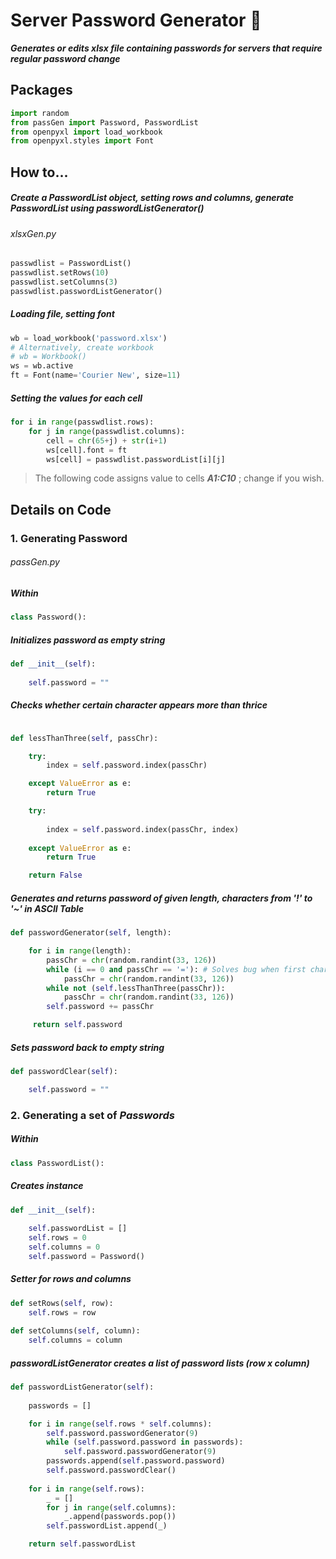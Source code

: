 # Server Password Generator :page_with_curl:

**_Generates or edits xlsx file containing passwords for servers that require regular password change_**

## Packages

```python
import random
from passGen import Password, PasswordList
from openpyxl import load_workbook
from openpyxl.styles import Font
```

## How to...

##### Create a PasswordList object, setting rows and columns, generate PasswordList using passwordListGenerator()

###### xlsxGen.py

```python
passwdlist = PasswordList()
passwdlist.setRows(10)
passwdlist.setColumns(3)
passwdlist.passwordListGenerator()
```

##### Loading file, setting font

```python
wb = load_workbook('password.xlsx')
# Alternatively, create workbook
# wb = Workbook() 
ws = wb.active
ft = Font(name='Courier New', size=11)
```

##### Setting the values for each cell

```python
for i in range(passwdlist.rows):
    for j in range(passwdlist.columns):
        cell = chr(65+j) + str(i+1)   
        ws[cell].font = ft
        ws[cell] = passwdlist.passwordList[i][j]
```

> The following code assigns value to cells ****_A1:C10_**** ; change if you wish.

## Details on Code

### 1. Generating Password

###### passGen.py

##### Within

```python
class Password():
```

##### Initializes password as empty string

```python
def __init__(self):
  
    self.password = ""
```

##### Checks whether certain character appears more than thrice

```python

def lessThanThree(self, passChr):

    try:
        index = self.password.index(passChr)

    except ValueError as e:
        return True

    try:
        
        index = self.password.index(passChr, index)
    
    except ValueError as e:
        return True

    return False
```

##### Generates and returns password of given _length_, characters from ***'!'*** to ***'~'*** in ASCII Table

```python
def passwordGenerator(self, length):

    for i in range(length):
        passChr = chr(random.randint(33, 126))
        while (i == 0 and passChr == '='): # Solves bug when first character is '='
            passChr = chr(random.randint(33, 126))
        while not (self.lessThanThree(passChr)):
            passChr = chr(random.randint(33, 126))
        self.password += passChr

     return self.password

```

##### Sets password back to empty string

```python
def passwordClear(self):

    self.password = ""
```

### 2. Generating a set of _Passwords_

##### Within

```python
class PasswordList():
```

##### Creates instance

```python
def __init__(self):
      
    self.passwordList = []
    self.rows = 0      
    self.columns = 0
    self.password = Password()

```

##### Setter for _rows_ and _columns_

```python
def setRows(self, row):
    self.rows = row
  
def setColumns(self, column):
    self.columns = column
```

##### passwordListGenerator creates a list of password lists (row x column)

```python
def passwordListGenerator(self):
      
    passwords = []

    for i in range(self.rows * self.columns):
        self.password.passwordGenerator(9)
        while (self.password.password in passwords):
            self.password.passwordGenerator(9)
        passwords.append(self.password.password)
        self.password.passwordClear()
      
    for i in range(self.rows):
        _ = []
        for j in range(self.columns):
            _.append(passwords.pop())
        self.passwordList.append(_)

    return self.passwordList
```
